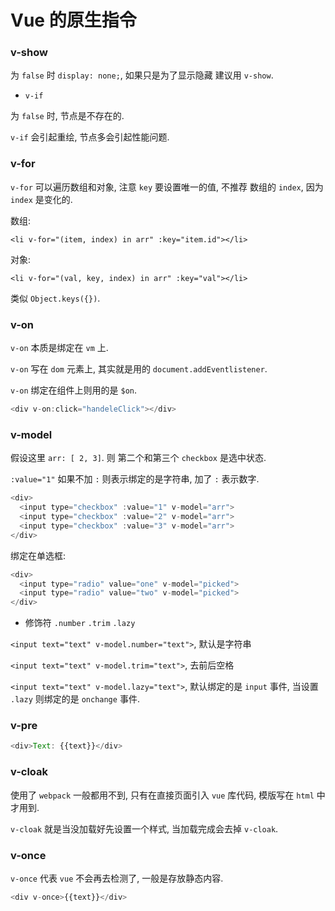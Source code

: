 # Vue 的原生指令

### v-show

为 `false` 时 `display: none;`, 如果只是为了显示隐藏 建议用 `v-show`.

- `v-if`

为 `false` 时, 节点是不存在的.

`v-if` 会引起重绘, 节点多会引起性能问题.

### v-for

`v-for` 可以遍历数组和对象, 注意 `key` 要设置唯一的值, 不推荐 数组的 `index`, 因为 `index` 是变化的.

数组:

`<li v-for="(item, index) in arr" :key="item.id"></li>`

对象:

`<li v-for="(val, key, index) in arr" :key="val"></li>`

类似 `Object.keys({})`.

### v-on

`v-on` 本质是绑定在 `vm` 上.

`v-on` 写在 `dom` 元素上, 其实就是用的 `document.addEventlistener`.

`v-on` 绑定在组件上则用的是 `$on`.

```js
<div v-on:click="handeleClick"></div>
```

### v-model

假设这里 `arr: [ 2, 3]`. 则 第二个和第三个 `checkbox` 是选中状态.

`:value="1"` 如果不加 `:` 则表示绑定的是字符串, 加了 `:` 表示数字.

```js
<div>
  <input type="checkbox" :value="1" v-model="arr">
  <input type="checkbox" :value="2" v-model="arr">
  <input type="checkbox" :value="3" v-model="arr">
</div>
```

绑定在单选框:

```js
<div>
  <input type="radio" value="one" v-model="picked">
  <input type="radio" value="two" v-model="picked">
</div>
```

- 修饰符 `.number` `.trim` `.lazy`

`<input text="text" v-model.number="text">`, 默认是字符串

`<input text="text" v-model.trim="text">`, 去前后空格

`<input text="text" v-model.lazy="text">`, 默认绑定的是 `input` 事件, 当设置 `.lazy` 则绑定的是 `onchange` 事件.

### v-pre

```js
<div>Text: {{text}}</div>
```

### v-cloak

使用了 `webpack` 一般都用不到, 只有在直接页面引入 `vue` 库代码, 模版写在 `html` 中 才用到.

`v-cloak` 就是当没加载好先设置一个样式, 当加载完成会去掉 `v-cloak`.

### v-once

`v-once` 代表 `vue` 不会再去检测了, 一般是存放静态内容.

```js
<div v-once>{{text}}</div>
```